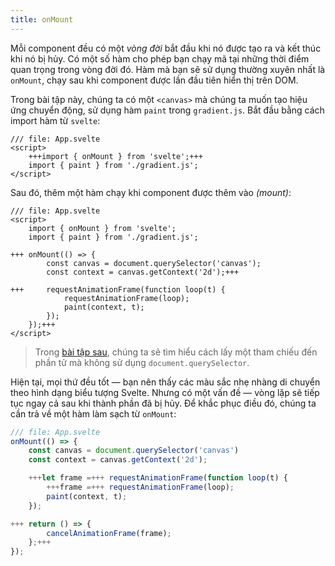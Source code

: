 ```yaml
---
title: onMount
---
```


Mỗi component đều có một _vòng đời_ bắt đầu khi nó được tạo ra và kết thúc khi nó bị hủy. Có một số hàm cho phép bạn chạy mã tại những thời điểm quan trọng trong vòng đời đó. Hàm mà bạn sẽ sử dụng thường xuyên nhất là `onMount`, chạy sau khi component được lần đầu tiên hiển thị trên DOM.

Trong bài tập này, chúng ta có một `<canvas>` mà chúng ta muốn tạo hiệu ứng chuyển động, sử dụng hàm `paint` trong `gradient.js`. Bắt đầu bằng cách import hàm từ `svelte`:

```svelte
/// file: App.svelte
<script>
	+++import { onMount } from 'svelte';+++
	import { paint } from './gradient.js';
</script>
```

Sau đó, thêm một hàm chạy khi component được thêm vào _(mount)_:

```svelte
/// file: App.svelte
<script>
	import { onMount } from 'svelte';
	import { paint } from './gradient.js';

+++	onMount(() => {
		const canvas = document.querySelector('canvas');
		const context = canvas.getContext('2d');+++

+++		requestAnimationFrame(function loop(t) {
			requestAnimationFrame(loop);
			paint(context, t);
		});
	});+++
</script>
```

> Trong [bài tập sau](bind-this), chúng ta sẽ tìm hiểu cách lấy một tham chiếu đến phần tử mà không sử dụng `document.querySelector`.

Hiện tại, mọi thứ đều tốt — bạn nên thấy các màu sắc nhẹ nhàng di chuyển theo hình dạng biểu tượng Svelte. Nhưng có một vấn đề — vòng lặp sẽ tiếp tục ngay cả sau khi thành phần đã bị hủy. Để khắc phục điều đó, chúng ta cần trả về một hàm làm sạch từ `onMount`:

```js
/// file: App.svelte
onMount(() => {
	const canvas = document.querySelector('canvas')
	const context = canvas.getContext('2d');

	+++let frame =+++ requestAnimationFrame(function loop(t) {
		+++frame =+++ requestAnimationFrame(loop);
		paint(context, t);
	});

+++	return () => {
		cancelAnimationFrame(frame);
	};+++
});
```
